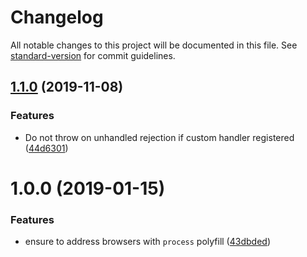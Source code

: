 # Changelog

All notable changes to this project will be documented in this file. See [standard-version](https://github.com/conventional-changelog/standard-version) for commit guidelines.

## [1.1.0](https://github.com/medikoo/essentials/compare/v1.0.0...v1.1.0) (2019-11-08)

### Features

- Do not throw on unhandled rejection if custom handler registered ([44d6301](https://github.com/medikoo/essentials/commit/44d6301))

<a name="1.0.0"></a>

# 1.0.0 (2019-01-15)

### Features

- ensure to address browsers with `process` polyfill ([43dbded](https://github.com/medikoo/essentials/commit/43dbded))

